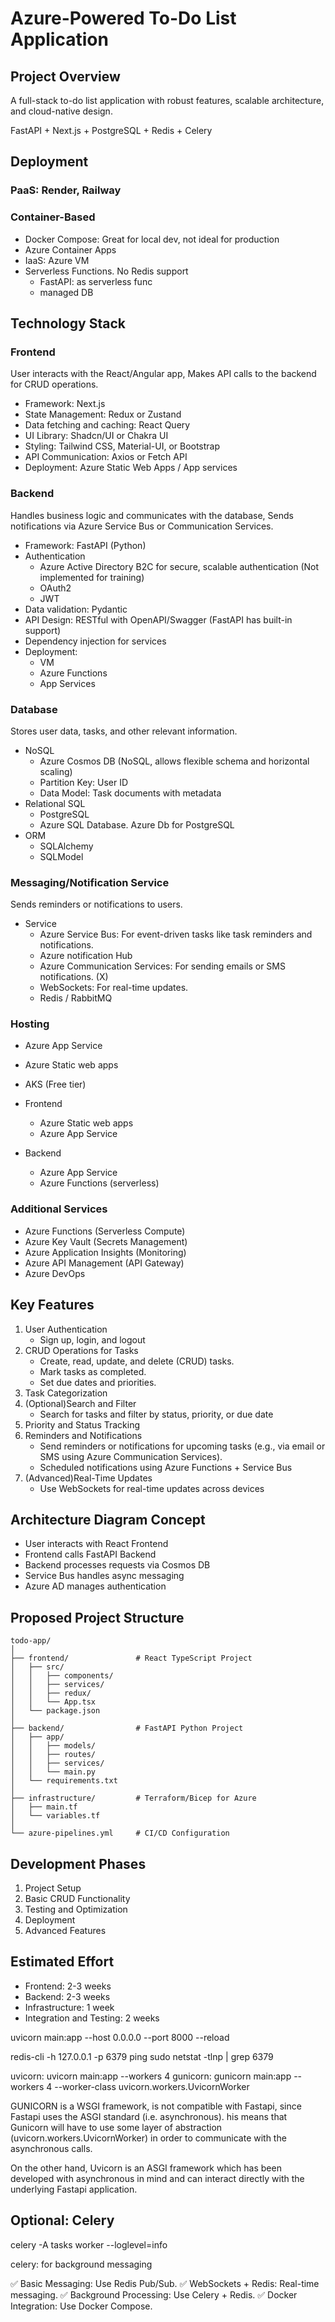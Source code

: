 # Azure-Powered To-Do List Application

## Project Overview
A full-stack to-do list application with robust features, scalable architecture, and cloud-native design.

FastAPI + Next.js + PostgreSQL + Redis + Celery

## Deployment
### PaaS: Render, Railway
### Container-Based
- Docker Compose: Great for local dev, not ideal for production
- Azure Container Apps	
- IaaS: Azure VM
- Serverless Functions. No Redis support
  - FastAPI: as serverless func
  - managed DB 


## Technology Stack
### Frontend
User interacts with the React/Angular app, Makes API calls to the backend for CRUD operations.

- Framework: Next.js
- State Management: Redux or Zustand
- Data fetching and caching: React Query
- UI Library: Shadcn/UI or Chakra UI
- Styling: Tailwind CSS, Material-UI, or Bootstrap
- API Communication: Axios or Fetch API
- Deployment: Azure Static Web Apps / App services

### Backend
Handles business logic and communicates with the database, Sends notifications via Azure Service Bus or Communication Services.

- Framework: FastAPI (Python)
- Authentication
    - Azure Active Directory B2C for secure, scalable authentication (Not implemented for training)
    - OAuth2
    - JWT
- Data validation: Pydantic
- API Design: RESTful with OpenAPI/Swagger (FastAPI has built-in support)
- Dependency injection for services
- Deployment:
    - VM
    - Azure Functions
    - App Services

### Database
Stores user data, tasks, and other relevant information.

- NoSQL
    - Azure Cosmos DB (NoSQL, allows flexible schema and horizontal scaling)
    - Partition Key: User ID
    - Data Model: Task documents with metadata
- Relational SQL
    - PostgreSQL
    - Azure SQL Database. Azure Db for PostgreSQL
- ORM
    - SQLAlchemy
    - SQLModel

### Messaging/Notification Service
Sends reminders or notifications to users.

- Service
    - Azure Service Bus: For event-driven tasks like task reminders and notifications.
    - Azure notification Hub
    - Azure Communication Services: For sending emails or SMS notifications. (X)
    - WebSockets: For real-time updates.
    - Redis / RabbitMQ

### Hosting
- Azure App Service
- Azure Static web apps
- AKS (Free tier)

- Frontend
    - Azure Static web apps
    - Azure App Service
- Backend
    - Azure App Service
    - Azure Functions (serverless)

### Additional Services
- Azure Functions (Serverless Compute)
- Azure Key Vault (Secrets Management)
- Azure Application Insights (Monitoring)
- Azure API Management (API Gateway)
- Azure DevOps

## Key Features
1. User Authentication
    - Sign up, login, and logout
2. CRUD Operations for Tasks
    - Create, read, update, and delete (CRUD) tasks.
    - Mark tasks as completed.
    - Set due dates and priorities.
3. Task Categorization
4. (Optional)Search and Filter
    - Search for tasks and filter by status, priority, or due date
4. Priority and Status Tracking
5. Reminders and Notifications
    - Send reminders or notifications for upcoming tasks (e.g., via email or SMS using Azure Communication Services).
    - Scheduled notifications using Azure Functions + Service Bus
6. (Advanced)Real-Time Updates
    - Use WebSockets for real-time updates across devices


## Architecture Diagram Concept
- User interacts with React Frontend
- Frontend calls FastAPI Backend
- Backend processes requests via Cosmos DB
- Service Bus handles async messaging
- Azure AD manages authentication

## Proposed Project Structure
```
todo-app/
│
├── frontend/               # React TypeScript Project
│   ├── src/
│   │   ├── components/
│   │   ├── services/
│   │   ├── redux/
│   │   └── App.tsx
│   └── package.json
│
├── backend/                # FastAPI Python Project
│   ├── app/
│   │   ├── models/
│   │   ├── routes/
│   │   ├── services/
│   │   └── main.py
│   └── requirements.txt
│
├── infrastructure/         # Terraform/Bicep for Azure
│   ├── main.tf
│   └── variables.tf
│
└── azure-pipelines.yml     # CI/CD Configuration
```

## Development Phases
1. Project Setup
2. Basic CRUD Functionality
3. Testing and Optimization
4. Deployment
5. Advanced Features

## Estimated Effort
- Frontend: 2-3 weeks
- Backend: 2-3 weeks
- Infrastructure: 1 week
- Integration and Testing: 2 weeks


uvicorn main:app --host 0.0.0.0 --port 8000 --reload

redis-cli -h 127.0.0.1 -p 6379 ping
sudo netstat -tlnp | grep 6379

uvicorn: uvicorn main:app --workers 4
gunicorn: gunicorn main:app --workers 4 --worker-class uvicorn.workers.UvicornWorker

GUNICORN is a WSGI framework,  is not compatible with Fastapi, since Fastapi uses the ASGI standard (i.e. asynchronous). his means that Gunicorn will have to use some layer of abstraction (uvicorn.workers.UvicornWorker) in order to communicate with the asynchronous calls.

On the other hand, Uvicorn is an ASGI framework which has been developed with asynchronous in mind and can interact directly with the underlying Fastapi application.

## Optional: Celery

celery -A tasks worker --loglevel=info

celery: for background messaging

✅ Basic Messaging: Use Redis Pub/Sub.
✅ WebSockets + Redis: Real-time messaging.
✅ Background Processing: Use Celery + Redis.
✅ Docker Integration: Use Docker Compose.